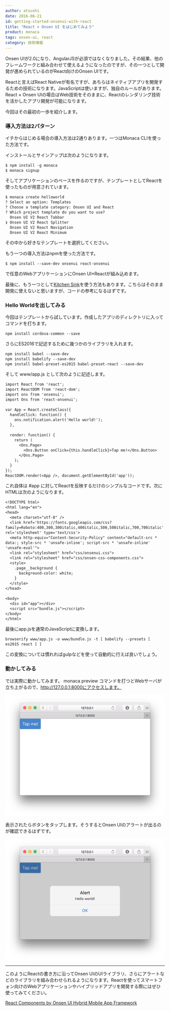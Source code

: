 ```yaml
---
author: atsushi
date: 2016-06-21
id: getting-started-onsenui-with-react
title: "React × Onsen UI をはじめてみよう"
product: monaca
tags: onsen-ui, react
category: 技術情報
---
```


Onsen UIが2.0になり、AngularJSが必須ではなくなりました。その結果、他のフレームワークと組み合わせて使えるようになったのですが、その一つとして開発が進められているのがReact向けのOnsen UIです。

Reactと言えばReact Nativeが有名ですが、あちらはネイティブアプリを開発するための技術になります。JavaScriptは使いますが、独自のルールがあります。React × Onsen UIの場合はWeb技術をそのままに、Reactのレンダリング技術を活かしたアプリ開発が可能になります。

今回はその最初の一歩を紹介します。

### 導入方法は2パターン

イチからはじめる場合の導入方法は2通りあります。一つはMonaca CLIを使った方法です。

インストールとサインアップは次のようになります。

```
$ npm install -g monaca
$ monaca signup
```

そしてアプリケーションのベースを作るのですが、テンプレートとしてReactを使ったものが用意されています。

```
$ monaca create helloworld
? Select an option: Templates
? Choose a template category: Onsen UI and React
? Which project template do you want to use? 
  Onsen UI V2 React Tabbar 
❯ Onsen UI V2 React Splitter 
  Onsen UI V2 React Navigation 
  Onsen UI V2 React Minimum 
```

その中から好きなテンプレートを選択してください。

もう一つの導入方法はnpmを使った方法です。

```
$ npm install --save-dev onsenui react-onsenui
```

で任意のWebアプリケーションにOnsen UI×Reactが組み込めます。

最後に、もう一つとして[Kitchen Sink](https://github.com/OnsenUI/react-onsenui-kitchensink)を使う方法もあります。こちらはそのまま開発に使えないと思いますが、コードの参考になるはずです。

### Hello Worldを出してみる

今回はテンプレートから試しています。作成したアプリのディレクトリに入ってコマンドを打ちます。

```
npm install cordova-common --save
```

さらにES2016で記述するために幾つかのライブラリを入れます。

```
npm install babel --save-dev
npm install babelify --save-dev
npm install babel-preset-es2015 babel-preset-react --save-dev
```

そして www/app.js として次のように記述します。

```
import React from 'react';
import ReactDOM from 'react-dom';
import ons from 'onsenui';
import Ons from 'react-onsenui';

var App = React.createClass({
  handleClick: function() {
    ons.notification.alert('Hello world!');
  },

  render: function() {
    return (
      <Ons.Page>
        <Ons.Button onClick={this.handleClick}>Tap me!</Ons.Button>
      </Ons.Page>
    );
  }
});
ReactDOM.render(<App />, document.getElementById('app'));
```

これ自体は #app に対してReactを反映するだけのシンプルなコードです。次にHTMLは次のようになります。

```
<!DOCTYPE html>
<html lang="en">
<head>
  <meta charset="utf-8" />
  <link href='https://fonts.googleapis.com/css?family=Roboto:400,300,300italic,400italic,500,500italic,700,700italic' rel='stylesheet' type='text/css'>
  <meta http-equiv="Content-Security-Policy" content="default-src * data:; style-src * 'unsafe-inline'; script-src * 'unsafe-inline' 'unsafe-eval'">
  <link rel="stylesheet" href="css/onsenui.css">
  <link rel="stylesheet" href="css/onsen-css-components.css">
  <style>
    .page__background {
      background-color: white;
    }
  </style>
</head>

<body>
  <div id="app"></div>
  <script src="bundle.js"></script>
</body>
</html>
```

最後にapp.jsを通常のJavaScriptに変換します。

```
browserify www/app.js -o www/bundle.js -t [ babelify --presets [ es2015 react ] ]
```

この変換については慣れればgulpなどを使って自動的に行えば良いでしょう。

### 動かしてみる

では実際に動かしてみます。 monaca preview コマンドを打つとWebサーバが立ち上がるので、http://127.0.0.1:8000にアクセスします。

![](../content/images/2016/Jun/monaca-react-2.png)


表示されたらボタンをタップします。そうするとOnsen UIのアラートが出るのが確認できるはずです。

![](../content/images/2016/Jun/monaca-react-1.png)

----

このようにReactの書き方に沿ってOnsen UIのUIライブラリ、さらにアラートなどのライブラリを組み合わせられるようになります。Reactを使ってスマートフォン向けのWebアプリケーションやハイブリッドアプリを開発する際にはぜひ使ってみてください。

[React Components by Onsen UI Hybrid Mobile App Framework](https://onsen.io/v2/react.html)
